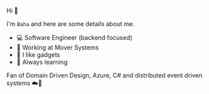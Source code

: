 Hi 👋

I'm `Baha` and here are some details about me.

- 💻 Software Engineer (backend focused)
- 🚚 Working at Mover Systems
- 🧰 I like gadgets
- 📰 Always learning

Fan of Domain Driven Design, Azure, C# and distributed event driven systems ☁️🚀
